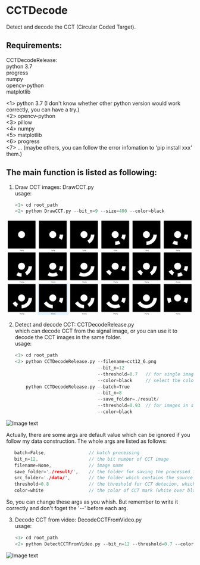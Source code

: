 CCTDecode 
=============== 

 Detect and decode the CCT (Circular Coded Target). <br>

Requirements: 
---------------- 
CCTDecodeRelease:<br>
python 3.7<br>
progress<br>
numpy<br>
opencv-python<br>
matplotlib<br>

<1> python 3.7 (I don't know whether other python version would work correctly, you can have a try.) <br>
<2> opencv-python <br>
<3> pillow <br>
<4> numpy <br>
<5> matplotlib <br>
<6> progress <br>
<7> ... (maybe others, you can follow the error infomation to 'pip install xxx' them.) <br>

The main function is listed as following:
-----------------------------------------

1. Draw CCT images: DrawCCT.py <br>
   usage: <br>
   ``` c
   <1> cd root_path 
   <2> python DrawCCT.py --bit_n=9 --size=400 --color=black      
   ```
![Image text](https://github.com/poxiao2/image-store/blob/master/CCT/cct12_1.png)
   
2. Detect and decode CCT: CCTDecodeRelease.py <br>
   which can decode CCT from the signal image, or you can use it to decode the CCT images in the same folder. <br>
   usage: <br>  
   ``` c
   <1> cd root_path    
   <2> python CCTDecodeRelease.py --filename=cct12_6.png 
                                  --bit_n=12                                        
                                  --threshold=0.7   // for single image   
                                  --color=black     // select the color of CCT mark (white over black / black over white)                                     
       python CCTDecodeRelease.py --batch=True 
                                  --bit_n=8                              
                                  --save_folder=./result/                                    
                                  --threshold=0.93  // for images in same folder
                                  --color=black 
     ```                                   
![Image text](https://github.com/poxiao2/image-store/blob/master/CCT/cct12.png)

Actually, there are some args are default value which can be ignored if you follow my data construction. The whole args are listed as follows: <br>
``` c
   batch=False,                // batch processing 
   bit_n=12,                   // the bit number of CCT image 
   filename=None,              // image name 
   save_folder='./result/',    // the folder for saving the processed images 
   src_folder='./data/',       // the folder which contains the source images 
   threshold=0.8               // the threshold for CCT detecion, which is between 0 and 1. 
   color=white                 // the color of CCT mark (white over black / black over white)
```
So, you can change these args as you whish. But remember to write it correctly and don't foget the '--' before each arg. <br>

3. Decode CCT from video: DecodeCCTFromVideo.py <br>
   usage: <br>
   ``` c
   <1> cd root_path 
   <2> python DetectCCTFromVideo.py --bit_n=12 --threshold=0.7 --color=white
   ```                                 
![Image text](https://github.com/poxiao2/image-store/blob/master/CCT/CCT.gif)
